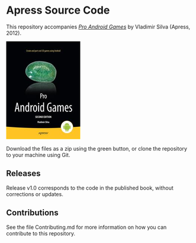 # Apress Source Code

This repository accompanies [*Pro Android Games*](http://www.apress.com/9781430247975) by Vladimir Silva (Apress, 2012).

![Cover image](9781430247975.jpg)

Download the files as a zip using the green button, or clone the repository to your machine using Git.

## Releases

Release v1.0 corresponds to the code in the published book, without corrections or updates.

## Contributions

See the file Contributing.md for more information on how you can contribute to this repository.
